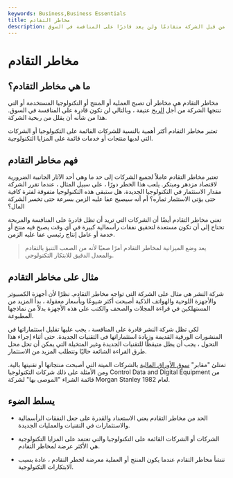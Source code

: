 ```yaml
---
keywords: Business,Business Essentials
title: مخاطر التقادم
description: مخاطر التقادم هي مخاطر أن تصبح العملية أو المنتج المستخدم أو المنتج من قبل الشركة متقادمًا ولن يعد قادرًا على المنافسة في السوق.
---
```


# مخاطر التقادم
## ما هي مخاطر التقادم؟

مخاطر التقادم هي مخاطر أن تصبح العملية أو المنتج أو التكنولوجيا المستخدمة أو التي تنتجها الشركة من أجل [الربح](/profit) عتيقة ، وبالتالي لن تكون قادرة على المنافسة في السوق. هذا من شأنه أن يقلل من ربحية الشركة.

تعتبر مخاطر التقادم أكثر أهمية بالنسبة للشركات القائمة على التكنولوجيا أو الشركات التي لديها منتجات أو خدمات قائمة على المزايا التكنولوجية.

## فهم مخاطر التقادم

تعتبر مخاطر التقادم عاملاً لجميع الشركات إلى حد ما وهي أحد الآثار الجانبية الضرورية لاقتصاد مزدهر ومبتكر. يلعب هذا الخطر دورًا ، على سبيل المثال ، عندما تقرر الشركة مقدار الاستثمار في التكنولوجيا الجديدة. هل ستبقى هذه التكنولوجيا متفوقة لفترة كافية حتى يؤتي الاستثمار ثماره؟ أم أنه سيصبح عفا عليه الزمن بسرعة حتى تخسر الشركة المال؟

تعني مخاطر التقادم أيضًا أن الشركات التي تريد أن تظل قادرة على المنافسة والمربحة تحتاج إلى أن تكون مستعدة لتحقيق نفقات رأسمالية كبيرة في أي وقت يصبح فيه منتج أو خدمة أو عامل إنتاج رئيسي عفا عليه الزمن.

> يعد وضع الميزانية لمخاطر التقادم أمرًا صعبًا لأنه من الصعب التنبؤ بالتقادم والمعدل الدقيق للابتكار التكنولوجي.

>

## مثال على مخاطر التقادم

شركة النشر هي مثال على الشركة التي تواجه مخاطر التقادم. نظرًا لأن أجهزة الكمبيوتر والأجهزة اللوحية والهواتف الذكية أصبحت أكثر شيوعًا وبأسعار معقولة ، بدأ المزيد من المستهلكين في قراءة المجلات والصحف والكتب على هذه الأجهزة بدلاً من نماذجها المطبوعة.

لكي تظل شركة النشر قادرة على المنافسة ، يجب عليها تقليل استثماراتها في المنشورات الورقية القديمة وزيادة استثماراتها في التقنيات الجديدة. حتى أثناء إجراء هذا التحول ، يجب أن يظل متيقظًا للتقنيات الجديدة وغير المتخيلة التي يمكن أن تحل محل طرق القراءة الشائعة حاليًا وتتطلب المزيد من الاستثمار.

تمتلئ "مقابر" [سوق الأوراق المالية](/stockmarket) بالشركات الميتة التي أصبحت منتجاتها أو تقنيتها بالية. ومن الأمثلة على ذلك شركات التكنولوجيا Control Data and Digital Equipment من قائمة الشراء "الموصى بها" لشركة Morgan Stanley لعام 1982.

## يسلط الضوء

- الحد من مخاطر التقادم يعني الاستعداد والقدرة على جعل النفقات الرأسمالية والاستثمارات في التقنيات والعمليات الجديدة.

- الشركات أو الشركات القائمة على التكنولوجيا والتي تعتمد على المزايا التكنولوجية هي الأكثر عرضة لمخاطر التقادم.

- تنشأ مخاطر التقادم عندما يكون المنتج أو العملية معرضة لخطر التقادم ، عادة بسبب الابتكارات التكنولوجية.

